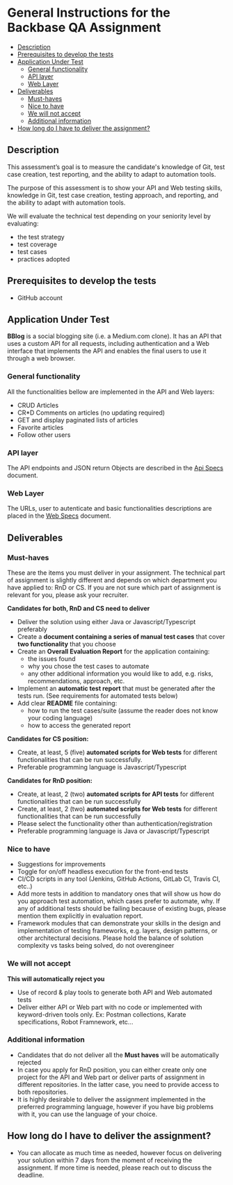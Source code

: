 # General Instructions for the Backbase QA Assignment

* [Description](#description)
* [Prerequisites to develop the tests](#prerequisites-to-develop-the-tests)
* [Application Under Test](#application-under-test)
  * [General functionality](#general-functionality) 
  * [API layer](#api-layer)
  * [Web Layer](#web-layer)
* [Deliverables](#deliverables)
  * [Must-haves](#must-haves)
  * [Nice to have](#nice-to-have)
  * [We will not accept](#we-will-not-accept)
  * [Additional information](#additional-information)
* [How long do I have to deliver the assignment?](#how-long-do-i-have-to-deliver-the-assignment)

##  Description

This assessment’s goal is to measure the candidate's knowledge of Git, test case creation, test reporting, and the ability to adapt to automation tools.

The purpose of this assessment is to show your API and Web testing skills, knowledge in Git, test case creation, testing approach, and reporting, and the ability to adapt with automation tools.

We will evaluate the technical test depending on your seniority level by evaluating:

* the test strategy
* test coverage
* test cases
* practices adopted

## Prerequisites to develop the tests

- GitHub account

## Application Under Test

**BBlog** is a social blogging site (i.e. a Medium.com clone).
It has an API that uses a custom API for all requests, including authentication and a Web interface that implements the API and enables the final users to use it through a web browser.

### General functionality

All the functionalities bellow are implemented in the API and Web layers:

- CRUD Articles
- CR*D Comments on articles (no updating required)
- GET and display paginated lists of articles
- Favorite articles
- Follow other users

### API layer

The API endpoints and JSON return Objects are described in the [Api Specs](api-specs.md) document.

### Web Layer

The URLs, user to autenticate and basic functionalities descriptions are placed in the [Web Specs](web-specs.md) document.

## Deliverables

### Must-haves

These are the items you must deliver in your assignment. The technical part of assignment is slightly different and depends on which department you have applied to: RnD or CS.
If you are not sure which part of assignment is relevant for you, please ask your recruiter. 

**Candidates for both, RnD and CS need to deliver**

* Deliver the solution using either Java or Javascript/Typescript preferably 
* Create a **document containing a series of manual test cases** that cover **two functionality** that you choose
* Create an **Overall Evaluation Report** for the application containing:
   * the issues found
   * why you chose the test cases to automate
   * any other additional information you would like to add, e.g. risks, recommendations, approach, etc.
* Implement an **automatic test report** that must be generated after the tests run. (See requirements for automated tests below)
* Add clear **README** file containing:
  * how to run the test cases/suite (assume the reader does not know your coding language)
  * how to access the generated report
  
**Candidates for CS position:**

  * Create, at least, 5 (five) **automated scripts for Web tests** for different functionalities that can be run successfully.
  * Preferable programming language is Javascript/Typescript
 
**Candidates for RnD position:**

  * Create, at least, 2 (two) **automated scripts for API tests** for different functionalities that can be run successfully
  * Create, at least, 2 (two) **automated scripts for Web tests** for different functionalities that can be run successfully
  * Please select the functionality other than authentication/registration
  * Preferable programming language is Java or Javascript/Typescript
  
### Nice to have

* Suggestions for improvements
* Toggle for on/off headless execution for the front-end tests
* CI/CD scripts in any tool (Jenkins, GitHub Actions, GitLab CI, Travis CI, etc..)
* Add more tests in addition to mandatory ones that will show us how do you approach test automation, which cases prefer to automate, why.
If any of additional tests should be failing because of existing bugs, please mention them explicitly in evaluation report. 
* Framework modules that can demonstrate your skills in the design and implementation of testing frameworks, e.g. layers, design patterns, or other architectural decisions. Please hold the balance of solution complexity vs tasks being solved, do not overengineer

### We will not accept

**This will automatically reject you**

* Use of record & play tools to generate both API and Web automated tests
* Deliver either API or Web part with no code or implemented with keyword-driven tools only. Ex: Postman collections, Karate specifications, Robot Framnework, etc...

### Additional information

* Candidates that do not deliver all the **Must haves** will be automatically rejected
* In case you apply for RnD position, you can either create only one project for the API and Web part or deliver parts of assignment in different repositories. In the latter case, you need to provide access to both repositories. 
* It is highly desirable to deliver the assignment implemented in the preferred programming language, however if you have big problems with it, you can use the language of your choice.

## How long do I have to deliver the assignment?

* You can allocate as much time as needed, however focus on delivering your solution within 7 days from the moment of receiving the assignment. If more time is needed, please reach out to discuss the deadline.
